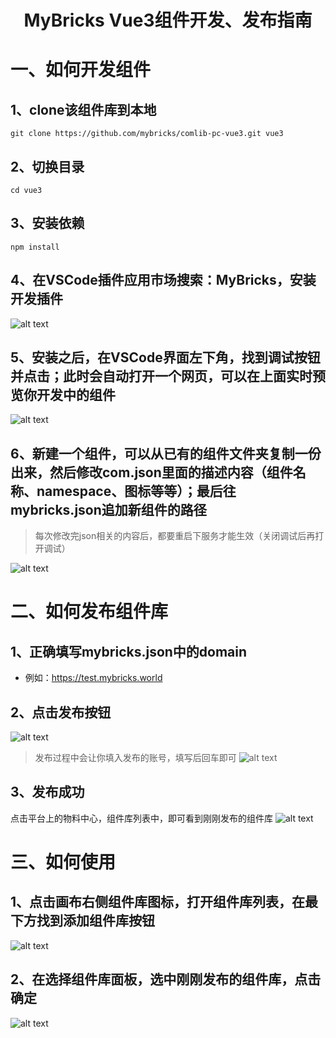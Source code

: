 <h1 align="center">MyBricks Vue3组件开发、发布指南</h1>

# 一、如何开发组件
## 1、clone该组件库到本地
```
git clone https://github.com/mybricks/comlib-pc-vue3.git vue3
```
## 2、切换目录
```
cd vue3
```
## 3、安装依赖
```
npm install
```
## 4、在VSCode插件应用市场搜索：MyBricks，安装开发插件
![alt text](http://assets.mybricks.world/files/609850921054277/IEwsIssLzHjQ63icPABr3NRI5jBq9k5W-1727339111564.png)
## 5、安装之后，在VSCode界面左下角，找到调试按钮并点击；此时会自动打开一个网页，可以在上面实时预览你开发中的组件
![alt text](http://assets.mybricks.world/files/609850921054277/h7dIK2809jKGomlrKEVuAUZ2nSKYv9dA-1727339145759.png)
## 6、新建一个组件，可以从已有的组件文件夹复制一份出来，然后修改com.json里面的描述内容（组件名称、namespace、图标等等）；最后往mybricks.json追加新组件的路径
> 每次修改完json相关的内容后，都要重启下服务才能生效（关闭调试后再打开调试）

![alt text](http://assets.mybricks.world/files/609850921054277/v1OP1pFtxrPIgTqyJH0vNtbQybzTNQRO-1727339204062.png)

# 二、如何发布组件库
## 1、正确填写mybricks.json中的domain
- 例如：https://test.mybricks.world
## 2、点击发布按钮
![alt text](http://assets.mybricks.world/files/609850921054277/NKUy8D1aSgEGAYyDbWyHqWuOKC6XvrhI-1727339226899.png)
>发布过程中会让你填入发布的账号，填写后回车即可
![alt text](http://assets.mybricks.world/files/609850921054277/mf049kkQz8kEX0KZwMg1u3m9aEffdqJg-1727339248386.png)
## 3、发布成功
点击平台上的物料中心，组件库列表中，即可看到刚刚发布的组件库
![alt text](http://assets.mybricks.world/files/609850921054277/npX7zzVqdz3URIbT5P4RJvre5KyRxseO-1727339275303.png)
# 三、如何使用
## 1、点击画布右侧组件库图标，打开组件库列表，在最下方找到添加组件库按钮
![alt text](http://assets.mybricks.world/files/609850921054277/rcC3wHHa9kY5bDoFjdXi3pwkvJGfOWjd-1727352531268.png)

## 2、在选择组件库面板，选中刚刚发布的组件库，点击确定
![alt text](http://assets.mybricks.world/files/609850921054277/xl0GaKac4A5RlX5JvgyPCfA82nSHVgBg-1727339317825.png)
